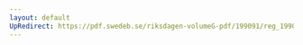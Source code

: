 ```yaml
---
layout: default
UpRedirect: https://pdf.swedeb.se/riksdagen-volumeG-pdf/199091/reg_199091/reg_199091_0972.pdf
---
```

